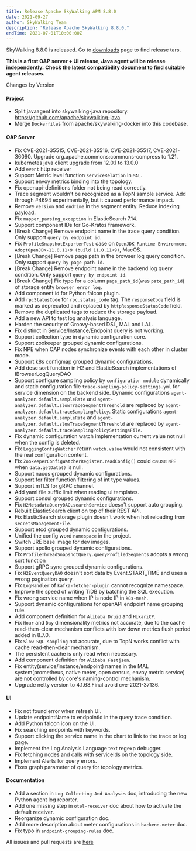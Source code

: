 ```yaml
---
title: Release Apache SkyWalking APM 8.8.0
date: 2021-09-27
author: SkyWalking Team
description: "Release Apache SkyWalking 8.8.0."
endTime: 2021-07-01T10:00:00Z
---
```


SkyWalking 8.8.0 is released. Go to [downloads](/downloads) page to find release tars.

**This is a first OAP server + UI release, Java agent will be release independently.**
**Check the latest [compatibility document](https://skywalking.apache.org/docs/main/latest/en/setup/service-agent/agent-compatibility/) to find suitable agent releases.**

Changes by Version

#### Project

- Split javaagent into skywalking-java repository. https://github.com/apache/skywalking-java
- Merge `Dockerfile`s from apache/skywalking-docker into this codebase.

#### OAP Server

- Fix CVE-2021-35515, CVE-2021-35516, CVE-2021-35517, CVE-2021-36090. Upgrade org.apache.commons:commons-compress to
  1.21.
- kubernetes java client upgrade from 12.0.1 to 13.0.0
- Add `event` http receiver
- Support Metric level function `serviceRelation` in `MAL`.
- Support envoy metrics binding into the topology.
- Fix openapi-definitions folder not being read correctly.
- Trace segment wouldn't be recognized as a TopN sample service. Add through #4694 experimentally, but it caused
  performance impact.
- Remove `version` and `endTime` in the segment entity. Reduce indexing payload.
- Fix `mapper_parsing_exception` in ElasticSearch 7.14.
- Support component IDs for Go-Kratos framework.
- [Break Change] Remove endpoint name in the trace query condition. Only support `query by endpoint id`.
- Fix `ProfileSnapshotExporterTest` case on `OpenJDK Runtime Environment AdoptOpenJDK-11.0.11+9 (build 11.0.11+9)`,
  MacOS.
- [Break Change] Remove page path in the browser log query condition. Only support `query by page path id`.
- [Break Change] Remove endpoint name in the backend log query condition. Only support `query by endpoint id`.
- [Break Change] Fix typo for a column `page_path_id`(was `pate_path_id`) of storage entity `browser_error_log`.
- Add component id for Python falcon plugin.
- Add `rpcStatusCode` for `rpc.status_code` tag. The `responseCode` field is marked as deprecated and replaced
  by `httpResponseStatusCode` field.
- Remove the duplicated tags to reduce the storage payload.
- Add a new API to test log analysis language.
- Harden the security of Groovy-based DSL, MAL and LAL.
- Fix distinct in Service/Instance/Endpoint query is not working.
- Support collection type in dynamic configuration core.
- Support zookeeper grouped dynamic configurations.
- Fix NPE when OAP nodes synchronize events with each other in cluster mode.
- Support k8s configmap grouped dynamic configurations.
- Add desc sort function in H2 and ElasticSearch implementations of IBrowserLogQueryDAO
- Support configure sampling policy by `configuration module` dynamically and static configuration
  file `trace-sampling-policy-settings.yml` for service dimension on the backend side. Dynamic
  configurations `agent-analyzer.default.sampleRate` and `agent-analyzer.default.slowTraceSegmentThreshold` are replaced
  by `agent-analyzer.default.traceSamplingPolicy`. Static configurations `agent-analyzer.default.sampleRate`
  and `agent-analyzer.default.slowTraceSegmentThreshold` are replaced
  by `agent-analyzer.default.traceSamplingPolicySettingsFile`.
- Fix dynamic configuration watch implementation current value not null when the config is deleted.
- Fix `LoggingConfigWatcher` return `watch.value` would not consistent with the real configuration content.
- Fix `ZookeeperConfigWatcherRegister.readConfig()` could cause `NPE` when `data.getData()` is null.
- Support nacos grouped dynamic configurations.
- Support for filter function filtering of int type values.
- Support mTLS for gRPC channel.
- Add yaml file suffix limit when reading ui templates.
- Support consul grouped dynamic configurations.
- Fix `H2MetadataQueryDAO.searchService` doesn't support auto grouping.
- Rebuilt ElasticSearch client on top of their REST API.
- Fix ElasticSearch storage plugin doesn't work when hot reloading from `secretsManagementFile`.
- Support etcd grouped dynamic configurations.
- Unified the config word `namespace` in the project.
- Switch JRE base image for dev images.
- Support apollo grouped dynamic configurations.
- Fix `ProfileThreadSnapshotQuery.queryProfiledSegments` adopts a wrong sort function
- Support gRPC sync grouped dynamic configurations.
- Fix `H2EventQueryDAO` doesn't sort data by Event.START_TIME and uses a wrong pagination query.
- Fix `LogHandler` of `kafka-fetcher-plugin` cannot recognize namespace.
- Improve the speed of writing TiDB by batching the SQL execution.
- Fix wrong service name when IP is node IP in `k8s-mesh`.
- Support dynamic configurations for openAPI endpoint name grouping rule.
- Add component definition for `Alibaba Druid` and `HikariCP`.
- Fix `Hour` and `Day` dimensionality metrics not accurate, due to the cache read-then-clear mechanism conflicts with
  low down metrics flush period added in 8.7.0.
- Fix `Slow SQL sampling` not accurate, due to TopN works conflict with cache read-then-clear mechanism.
- The persistent cache is only read when necessary.
- Add component definition for `Alibaba Fastjson`.
- Fix entity(service/instance/endpoint) names in the MAL system(prometheus, native meter, open census, envoy metric
  service) are not controlled by core's naming-control mechanism.
- Upgrade netty version to 4.1.68.Final avoid cve-2021-37136.

#### UI

- Fix not found error when refresh UI.
- Update endpointName to endpointId in the query trace condition.
- Add Python falcon icon on the UI.
- Fix searching endpoints with keywords.
- Support clicking the service name in the chart to link to the trace or log page.
- Implement the Log Analysis Language text regexp debugger.
- Fix fetching nodes and calls with serviceIds on the topology side.
- Implement Alerts for query errors.
- Fixes graph parameter of query for topology metrics.

#### Documentation

- Add a section in `Log Collecting And Analysis` doc, introducing the new Python agent log reporter.
- Add one missing step in `otel-receiver` doc about how to activate the default receiver.
- Reorganize dynamic configuration doc.
- Add more description about meter configurations in `backend-meter` doc.
- Fix typo in `endpoint-grouping-rules` doc.

All issues and pull requests are [here](https://github.com/apache/skywalking/milestone/96?closed=1)
